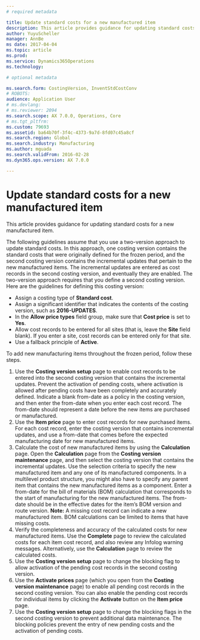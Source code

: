 ```yaml
---
# required metadata

title: Update standard costs for a new manufactured item
description: This article provides guidance for updating standard costs for a new manufactured item. 
author: YuyuScheller
manager: AnnBe
ms date: 2017-04-04
ms.topic: article
ms.prod: 
ms.service: Dynamics365Operations
ms.technology: 

# optional metadata

ms.search.form: CostingVersion, InventStdCostConv
# ROBOTS: 
audience: Application User
# ms.devlang: 
# ms.reviewer: 2094
ms.search.scope: AX 7.0.0, Operations, Core
# ms.tgt_pltfrm: 
ms.custom: 79693
ms.assetid: ba64b70f-3f4c-4373-9a7d-8fd07c45a8cf
ms.search.region: Global
ms.search.industry: Manufacturing
ms.author: mguada
ms.search.validFrom: 2016-02-28
ms.dyn365.ops.version: AX 7.0.0

---
```


# Update standard costs for a new manufactured item

This article provides guidance for updating standard costs for a new manufactured item. 

The following guidelines assume that you use a two-version approach to update standard costs. In this approach, one costing version contains the standard costs that were originally defined for the frozen period, and the second costing version contains the incremental updates that pertain to the new manufactured items. The incremental updates are entered as cost records in the second costing version, and eventually they are enabled. The two-version approach requires that you define a second costing version. Here are the guidelines for defining this costing version:

-   Assign a costing type of **Standard cost**.
-   Assign a significant identifier that indicates the contents of the costing version, such as **2016-UPDATES**.
-   In the **Allow price types** field group, make sure that **Cost price** is set to **Yes**.
-   Allow cost records to be entered for all sites (that is, leave the **Site** field blank). If you enter a site, cost records can be entered only for that site.
-   Use a fallback principle of **Active**.

To add new manufacturing items throughout the frozen period, follow these steps.

1.  Use the **Costing version setup** page to enable cost records to be entered into the second costing version that contains the incremental updates. Prevent the activation of pending costs, where activation is allowed after pending costs have been completely and accurately defined. Indicate a blank from-date as a policy in the costing version, and then enter the from-date when you enter each cost record. The from-date should represent a date before the new items are purchased or manufactured.
2.  Use the **Item price** page to enter cost records for new purchased items. For each cost record, enter the costing version that contains incremental updates, and use a from-date that comes before the expected manufacturing date for new manufactured items.
3.  Calculate the cost of new manufactured items by using the **Calculation** page. Open the **Calculation** page from the **Costing version maintenance** page, and then select the costing version that contains the incremental updates. Use the selection criteria to specify the new manufactured item and any one of its manufactured components. In a multilevel product structure, you might also have to specify any parent item that contains the new manufactured items as a component. Enter a from-date for the bill of materials (BOM) calculation that corresponds to the start of manufacturing for the new manufactured items. The from-date should be in the effective dates for the item’s BOM version and route version. **Note:** A missing cost record can indicate a new manufactured item. BOM calculations can be limited to items that have missing costs.
4.  Verify the completeness and accuracy of the calculated costs for new manufactured items. Use the **Complete** page to review the calculated costs for each item cost record, and also review any Infolog warning messages. Alternatively, use the **Calculation** page to review the calculated costs.
5.  Use the **Costing version setup** page to change the blocking flag to allow activation of the pending cost records in the second costing version.
6.  Use the **Activate prices** page (which you open from the **Costing version maintenance** page) to enable all pending cost records in the second costing version. You can also enable the pending cost records for individual items by clicking the **Activate** button on the **Item price** page.
7.  Use the **Costing version setup** page to change the blocking flags in the second costing version to prevent additional data maintenance. The blocking policies prevent the entry of new pending costs and the activation of pending costs.


